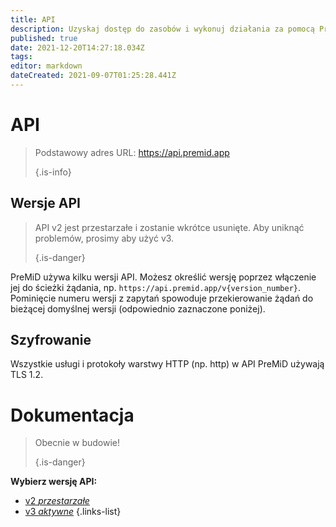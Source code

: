 ```yaml
---
title: API
description: Uzyskaj dostęp do zasobów i wykonuj działania za pomocą PreMiD API
published: true
date: 2021-12-20T14:27:18.034Z
tags:
editor: markdown
dateCreated: 2021-09-07T01:25:28.441Z
---
```


# API

> Podstawowy adres URL: https://api.premid.app 
> 
> {.is-info}

## Wersje API
> API v2 jest przestarzałe i zostanie wkrótce usunięte. Aby uniknąć problemów, prosimy aby użyć v3. 
> 
> {.is-danger}

PreMiD używa kilku wersji API. Możesz określić wersję poprzez włączenie jej do ścieżki żądania, np. `https://api.premid.app/v{version_number}`. Pominięcie numeru wersji z zapytań spowoduje przekierowanie żądań do bieżącej domyślnej wersji (odpowiednio zaznaczone poniżej).

## Szyfrowanie

Wszystkie usługi i protokoły warstwy HTTP (np. http) w API PreMiD używają TLS 1.2.

# Dokumentacja
> Obecnie w budowie! 
> 
> {.is-danger}

**Wybierz wersję API:**
- [v2 *przestarzałe*](/dev/api/v2)
- [v3 *aktywne*](/dev/api/v3)
{.links-list}
